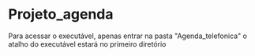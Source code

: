 # Projeto_agenda
Para acessar o executável, apenas entrar na pasta "Agenda_telefonica" o atalho do executável estará no primeiro diretório
